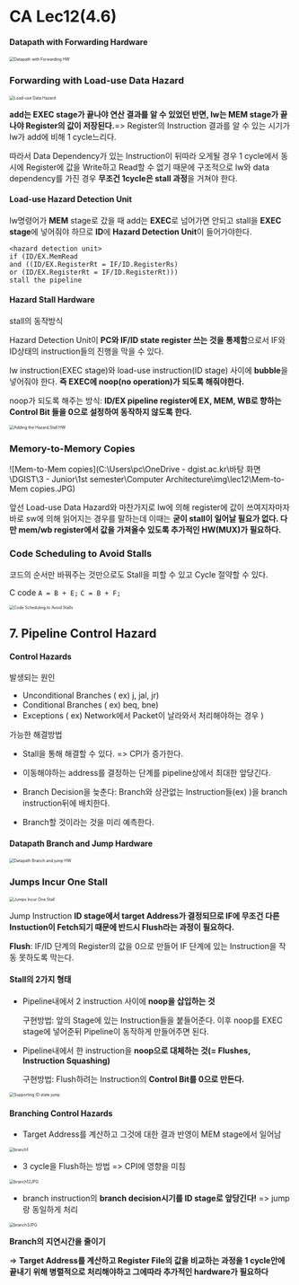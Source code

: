 

# CA Lec12(4.6)

#### Datapath with Forwarding Hardware

<img src="C:\Users\pc\OneDrive - dgist.ac.kr\바탕 화면\DGIST\3 - Junior\1st semester\Computer Architecture\img\lec12\Datapath with Forwarding HW.JPG" alt="Datapath with Forwarding HW" style="zoom:50%;" />

### Forwarding with Load-use Data Hazard

<img src="C:\Users\pc\OneDrive - dgist.ac.kr\바탕 화면\DGIST\3 - Junior\1st semester\Computer Architecture\img\lec12\Load-use Data Hazard.JPG" alt="Load-use Data Hazard" style="zoom:50%;" />

**add는 EXEC stage가 끝나야 연산 결과를 알 수 있었던 반면, lw는 MEM stage가 끝나야 Register의 값이 저장된다.**=> Register의 Instruction 결과를 알 수 있는 시기가 lw가 add에 비해 1 cycle느리다.

따라서 Data Dependency가 있는 Instruction이 뒤따라 오게될 경우 1 cycle에서 동시에 Register에 값을 Write하고 Read할 수 없기 때문에 구조적으로 lw와 data dependency를 가진 경우 **무조건 1cycle은 stall 과정**을 거쳐야 한다.

#### Load-use Hazard Detection Unit

lw명령어가 **MEM** stage로 갔을 때  add는 **EXEC**로 넘어가면 안되고 stall을 **EXEC stage**에 넣어줘야 하므로 **ID**에 **Hazard Detection Unit**이 들어가야한다.

```pseudocode
<hazard detection unit>
if (ID/EX.MemRead
and ((ID/EX.RegisterRt = IF/ID.RegisterRs)
or (ID/EX.RegisterRt = IF/ID.RegisterRt)))
stall the pipeline
```

#### Hazard Stall Hardware

stall의 동작방식

Hazard Detection Unit이 **PC와 IF/ID state register 쓰는 것을 통제함**으로서 IF와 ID상태의 instruction들의 진행을 막을 수 있다.

lw instruction(EXEC stage)와 load-use instruction(ID stage) 사이에 **bubble**을 넣어줘야 한다. **즉 EXEC에 noop(no operation)가 되도록 해줘야한다.**

noop가 되도록 해주는 방식: **ID/EX pipeline register에 EX, MEM, WB로 향하는 Control Bit 들을 0으로 설정하여 동작하지 않도록 한다.**

<img src="C:\Users\pc\OneDrive - dgist.ac.kr\바탕 화면\DGIST\3 - Junior\1st semester\Computer Architecture\img\lec12\Adding the Hazard,Stall HW.JPG" alt="Adding the Hazard,Stall HW" style="zoom:50%;" />

### Memory-to-Memory Copies

![Mem-to-Mem copies](C:\Users\pc\OneDrive - dgist.ac.kr\바탕 화면\DGIST\3 - Junior\1st semester\Computer Architecture\img\lec12\Mem-to-Mem copies.JPG)

앞선 Load-use Data Hazard와 마찬가지로 lw에 의해 register에 값이 쓰여지자마자 바로 sw에 의해 읽어지는 경우를 말하는데 이때는 **굳이 stall이 일어날 필요가 없다. 다만 mem/wb register에서 값을 가져올수 있도록 추가적인 HW(MUX)가 필요하다.**

### Code Scheduling to Avoid Stalls

코드의 순서만 바꿔주는 것만으로도 Stall을 피할 수 있고 Cycle 절약할 수 있다.

C code                                      `A = B + E;`                                             `C = B + F;`

<img src="C:\Users\pc\OneDrive - dgist.ac.kr\바탕 화면\DGIST\3 - Junior\1st semester\Computer Architecture\img\lec12\Code Scheduling to Avoid Stalls.JPG" alt="Code Scheduling to Avoid Stalls" style="zoom:50%;" />

## 7. Pipeline Control Hazard

#### Control Hazards

발생되는 원인

- Unconditional Branches ( ex) j, jal, jr)
- Conditional Branches ( ex) beq, bne)
- Exceptions ( ex) Network에서 Packet이 날라와서 처리해야하는 경우 )

가능한 해결방법

- Stall을 통해 해결할 수 있다. => CPI가 증가한다.

- 이동해야하는 address를 결정하는 단계를 pipeline상에서 최대한 앞당긴다.

- Branch Decision을 늦춘다: Branch와 상관없는 Instruction들(ex) )을 branch instruction뒤에 배치한다.

- Branch할 것이라는 것을 미리 예측한다.

#### Datapath Branch and Jump Hardware

<img src="C:\Users\pc\OneDrive - dgist.ac.kr\바탕 화면\DGIST\3 - Junior\1st semester\Computer Architecture\img\lec12\Datapath Branch and jump HW.JPG" alt="Datapath Branch and jump HW" style="zoom:50%;" />

### Jumps Incur One Stall

<img src="C:\Users\pc\OneDrive - dgist.ac.kr\바탕 화면\DGIST\3 - Junior\1st semester\Computer Architecture\img\lec12\Jumps Incur One Stall.JPG" alt="Jumps Incur One Stall" style="zoom:50%;" />

Jump Instruction **ID stage에서 target Address가 결정되므로 IF에 무조건 다른 Instuction이 Fetch되기 때문에 반드시 Flush라는 과정이 필요하다.**

**Flush**: IF/ID 단계의 Register의 값을 0으로 만들어 IF 단계에 있는 Instruction을 작동 못하도록 막는다.

#### Stall의 2가지 형태

- Pipeline내에서 2 instruction 사이에 **noop을 삽입하는 것**

  구현방법: 앞의 Stage에 있는 Instruction들을 붙들어준다. 이후 noop를 EXEC stage에 넣어준뒤 Pipeline이 동작하게 만들어주면 된다.

- Pipeline내에서 한 instruction을 **noop으로 대체하는 것(= Flushes, Instruction Squashing)**

  구현방법: Flush하려는 Instruction의 **Control Bit를 0으로 만든다.**

<img src="C:\Users\pc\OneDrive - dgist.ac.kr\바탕 화면\DGIST\3 - Junior\1st semester\Computer Architecture\img\lec12\Supporting ID state jump.JPG" alt="Supporting ID state jump" style="zoom:50%;" />

#### Branching Control Hazards

- Target Address를 계산하고 그것에 대한 결과 반영이 MEM stage에서 일어남

<img src="C:\Users\pc\OneDrive - dgist.ac.kr\바탕 화면\DGIST\3 - Junior\1st semester\Computer Architecture\img\lec12\branch1.JPG" alt="branch1" style="zoom:50%;" />

- 3 cycle을 Flush하는 방법 => CPI에 영향을 미침

<img src="C:\Users\pc\OneDrive - dgist.ac.kr\바탕 화면\DGIST\3 - Junior\1st semester\Computer Architecture\img\lec12\branch12JPG.JPG" alt="branch12JPG" style="zoom:50%;" />

- branch instruction의 **branch decision시기를 ID stage로 앞당긴다!** => jump랑 동일하게 처리

<img src="C:\Users\pc\OneDrive - dgist.ac.kr\바탕 화면\DGIST\3 - Junior\1st semester\Computer Architecture\img\lec12\branch3JPG.JPG" alt="branch3JPG" style="zoom:50%;" />

**Branch의 지연시간을 줄이기**

=> **Target Address를 계산하고 Register File의 값을 비교하는 과정을 1 cycle안에 끝내기 위해 병렬적으로 처리해야하고 그에따라 추가적인  hardware가 필요하다**











































